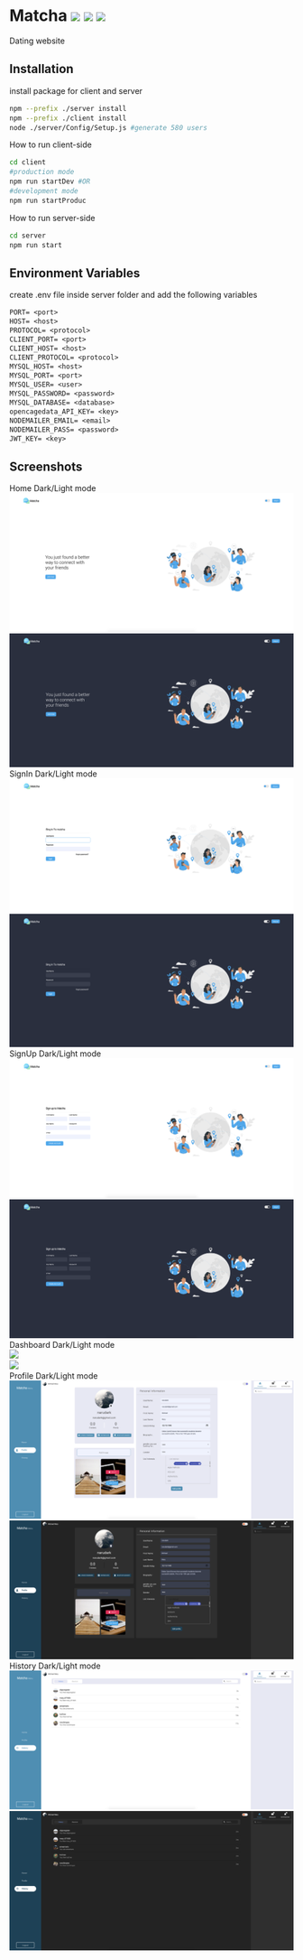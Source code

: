 # Matcha <img src="https://img.shields.io/static/v1?label=&message=socket.io&logo=socket.io&color=gray"/> <img src="https://img.shields.io/static/v1?label=&message=nodejs&logo=node.js&color=gray"/> <img src="https://img.shields.io/static/v1?label=&message=react&logo=react&color=gray"/>

Dating website

## Installation

install package for client and server

```bash
npm --prefix ./server install
npm --prefix ./client install
node ./server/Config/Setup.js #generate 580 users
```

How to run client-side

```bash
cd client
#production mode
npm run startDev #OR
#development mode
npm run startProduc
```

How to run server-side

```bash
cd server
npm run start
```

## Environment Variables

create .env file inside server folder and add the following variables

```env
PORT= <port>
HOST= <host>
PROTOCOL= <protocol>
CLIENT_PORT= <port>
CLIENT_HOST= <host>
CLIENT_PROTOCOL= <protocol>
MYSQL_HOST= <host>
MYSQL_PORT= <port>
MYSQL_USER= <user>
MYSQL_PASSWORD= <password>
MYSQL_DATABASE= <database>
opencagedata_API_KEY= <key>
NODEMAILER_EMAIL= <email>
NODEMAILER_PASS= <password>
JWT_KEY= <key>
```

## Screenshots

Home Dark/Light mode</br>
![](Screenshots/home_light.png)</br>
![](Screenshots/home_dark.png)</br>
SignIn Dark/Light mode</br>
![](Screenshots/signin_light.png)</br>
![](Screenshots/signin_dark.png)</br>
SignUp Dark/Light mode</br>
![](Screenshots/signup_light.png)</br>
![](Screenshots/signup_dark.png)</br>
Dashboard Dark/Light mode</br>
![](Screenshots/dashboard_light.png)</br>
![](Screenshots/dashboard_dark.png)</br>
Profile Dark/Light mode</br>
![](Screenshots/profile_light.png)</br>
![](Screenshots/profile_dark.png)</br>
History Dark/Light mode</br>
![](Screenshots/history_light.png)</br>
![](Screenshots/history_dark.png)</br>
